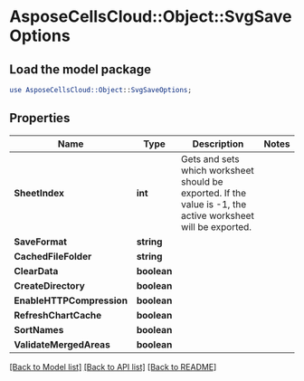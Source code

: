 # AsposeCellsCloud::Object::SvgSaveOptions 

## Load the model package
```perl
use AsposeCellsCloud::Object::SvgSaveOptions;
```

## Properties
Name | Type | Description | Notes
------------ | ------------- | ------------- | -------------
**SheetIndex** | **int** | Gets and sets which worksheet should be exported.  If the value is -1, the                active worksheet will be exported. |
**SaveFormat** | **string** |  |
**CachedFileFolder** | **string** |  |
**ClearData** | **boolean** |  |
**CreateDirectory** | **boolean** |  |
**EnableHTTPCompression** | **boolean** |  |
**RefreshChartCache** | **boolean** |  |
**SortNames** | **boolean** |  |
**ValidateMergedAreas** | **boolean** |  |  

[[Back to Model list]](../README.md#documentation-for-models) [[Back to API list]](../README.md#documentation-for-api-endpoints) [[Back to README]](../README.md)

